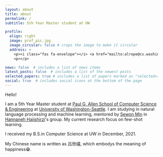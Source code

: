 ```yaml
---
layout: about
title: about
permalink: /
subtitle: 5th Year Master student at UW

profile:
  align: right
  image: prof_pic.jpg
  image_circular: false # crops the image to make it circular
  address: >
    <p><i class="fas fa-envelope"></i> <a href="mailto:alrope@cs.washington.edu">email</a> <i class="fab fa-github"></i> <a href='https://github.com/Alrope123'>github</a> <i class="fab fa-twitter"></i> <a href='https://twitter.com/XinxiLyu'>twitter</a></p>
    <p></p>

news: false  # includes a list of news items
latest_posts: false  # includes a list of the newest posts
selected_papers: true # includes a list of papers marked as "selected={true}"
social: true  # includes social icons at the bottom of the page
---
```


Hello!

I am a 5th Year Master student at <a href='https://www.cs.washington.edu'>Paul G. Allen School of Computer Science & Engineering</a> at <a href='http://www.washington.edu/'>University of Washington-Seattle</a>. I am studying in natural language processing and machine learning, mentored by <a href='https://shmsw25.github.io/'>Sewon Min</a> in <a href='https://homes.cs.washington.edu/~hannaneh/index.html'>Hannaneh Hajishirzi</a>'s group. My current research focus on few-shot learning.

I received my B.S.in Computer Science at UW in December, 2021.

My Chinese name is written as 吕欣禧, which embodys the meaning of happiness:grin:.
